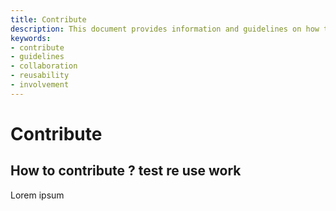 ```yaml
---
title: Contribute
description: This document provides information and guidelines on how to contribute, including steps to get involved, promote reusability, and collaborate effectively.
keywords:
- contribute
- guidelines
- collaboration
- reusability
- involvement
---
```


# Contribute

## How to contribute ?  test re use work

Lorem ipsum
